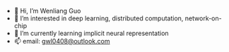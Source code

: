 - 👋 Hi, I’m Wenliang Guo
- 👀 I’m interested in deep learning, distributed computation, network-on-chip
- 🌱 I’m currently learning implicit neural representation
- 📫 email: gwl0408@outlook.com

<!---
BrightGuo048/BrightGuo048 is a ✨ special ✨ repository because its `README.md` (this file) appears on your GitHub profile.
You can click the Preview link to take a look at your changes.
--->
